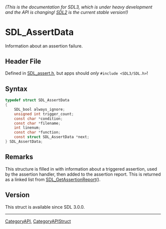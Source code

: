 ###### (This is the documentation for SDL3, which is under heavy development and the API is changing! [SDL2](https://wiki.libsdl.org/SDL2/) is the current stable version!)
# SDL_AssertData

Information about an assertion failure.

## Header File

Defined in [SDL_assert.h](https://github.com/libsdl-org/SDL/blob/main/include/SDL3/SDL_assert.h), but apps should _only_ `#include <SDL3/SDL.h>`!

## Syntax

```c
typedef struct SDL_AssertData
{
    SDL_bool always_ignore;
    unsigned int trigger_count;
    const char *condition;
    const char *filename;
    int linenum;
    const char *function;
    const struct SDL_AssertData *next;
} SDL_AssertData;
```

## Remarks

This structure is filled in with information about a triggered assertion,
used by the assertion handler, then added to the assertion report. This is
returned as a linked list from
[SDL_GetAssertionReport](SDL_GetAssertionReport)().

## Version

This struct is available since SDL 3.0.0.

----
[CategoryAPI](CategoryAPI), [CategoryAPIStruct](CategoryAPIStruct)

